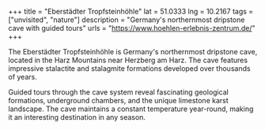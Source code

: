 +++
title = "Eberstädter Tropfsteinhöhle"
lat = 51.0333
lng = 10.2167
tags = ["unvisited", "nature"]
description = "Germany's northernmost dripstone cave with guided tours"
urls = "https://www.hoehlen-erlebnis-zentrum.de/"
+++

The Eberstädter Tropfsteinhöhle is Germany's northernmost dripstone cave, located in the Harz Mountains near Herzberg am Harz. The cave features impressive stalactite and stalagmite formations developed over thousands of years.

Guided tours through the cave system reveal fascinating geological formations, underground chambers, and the unique limestone karst landscape. The cave maintains a constant temperature year-round, making it an interesting destination in any season.